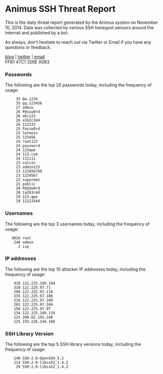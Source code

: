 # Animus SSH Threat Report

This is the daily threat report generated by the Animus system on November 10, 2014. Data was collected by various SSH honeypot sensors around the Internet and published by a bot.  

As always, don't hesitate to reach out via Twitter or Email if you have any questions or feedback.  

[blog](http://morris.guru) | [twitter](https://twitter.com/andrew___morris) | [email](mailto:andrew@morris.guru)  
FFB1 47C1 326E A063  
### Passwords
The following are the top 25 passwords today, including the frequency of usage:
```
     35 Qw.1234
     35 qq.123456
     27 admin
     26 P@ssw0rd
     26 abc123
     26 a1b2c3d4
     26 112233
     25 Passw0rd
     25 letmein
     25 123456
     24 root123
     24 password
     24 123qwe
     24 123.com
     24 111111
     23 calvin
     23 admin123
     23 123456789
     23 1234567
     22 superman
     21 public
     20 P@$$w0rd
     20 1a2b3c4d
     19 123.qwe
     19 11223344
```

### Usernames
The following are the top 3 usernames today, including the frequency of usage:
```
   4016 root
    248 admin
      2 isp
```

### IP addresses
The following are the top 10 attacker IP addresses today, including the frequency of usage:
```
    418 122.225.109.194
    318 122.225.97.71
    296 122.225.97.118
    235 122.225.97.106
    216 122.225.97.109
    201 122.225.97.104
    156 122.225.97.97
    134 122.225.109.119
    125 200.62.141.140
    125 193.226.144.168
```

### SSH Library Version
The following are the top 5 SSH library versions today, including the frequency of usage:
```
    140 SSH-2.0-OpenSSH_5.2
    114 SSH-2.0-libssh2_1.4.2
     29 SSH-2.0-libssh2_1.4.3
```
